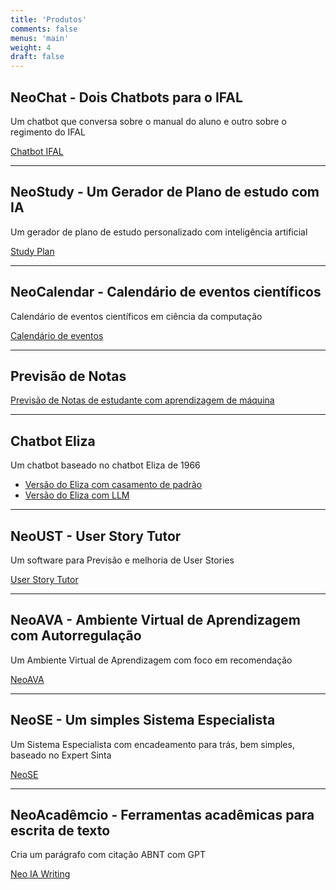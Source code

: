 ```yaml
---
title: 'Produtos'
comments: false
menus: 'main'
weight: 4
draft: false
---
```


## NeoChat - Dois Chatbots para o IFAL
Um chatbot que conversa sobre o manual do aluno e outro sobre o regimento do IFAL

[Chatbot IFAL](https://giseldo.github.io/ifal/)

---

## NeoStudy - Um Gerador de Plano de estudo com IA
Um gerador de plano de estudo personalizado com inteligência artificial

[Study Plan](https://giseldo.github.io/study/)

---

## NeoCalendar - Calendário de eventos científicos
Calendário de eventos científicos em ciência da computação

[Calendário de eventos](https://giseldo-eventos-v2.hf.space)

---

## Previsão de Notas
[Previsão de Notas de estudante com aprendizagem de máquina](https://giseldo-predictstudentperformance.hf.space)

---

## Chatbot Eliza 
Um chatbot baseado no chatbot Eliza de 1966

- [Versão do Eliza com casamento de padrão](https://giseldo-eliza-raiz.hf.space)
- [Versão do Eliza com LLM](https://huggingface.co/spaces/giseldo/eliza_llm)
  
---

## NeoUST - User Story Tutor
Um software para Previsão e melhoria de User Stories

[User Story Tutor](https://huggingface.co/spaces/giseldo/userstory) 

---

## NeoAVA - Ambiente Virtual de Aprendizagem com Autorregulação
Um Ambiente Virtual de Aprendizagem com foco em recomendação

[NeoAVA](https://autorregulacao.streamlit.app/)

---

## NeoSE - Um simples Sistema Especialista
Um Sistema Especialista com encadeamento para trás, bem simples, baseado no Expert Sinta

[NeoSE](https://giseldo-neo-sistema-especialista.hf.space)

---

## NeoAcadêmcio - Ferramentas acadêmicas para escrita de texto
Cria um parágrafo com citação ABNT com GPT

[Neo IA Writing](https://giseldo-neochatbotoneshot.hf.space)
